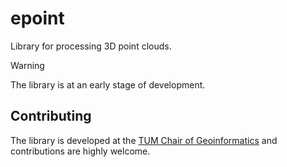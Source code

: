 # epoint

Library for processing 3D point clouds.

> [!WARNING]  
> The library is at an early stage of development.

## Contributing

The library is developed at the [TUM Chair of Geoinformatics](https://github.com/tum-gis) and contributions are highly welcome.
